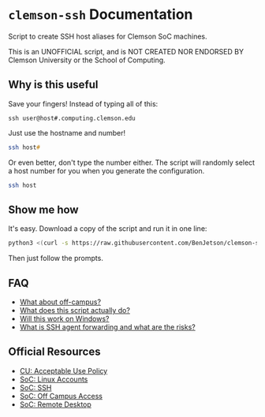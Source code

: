 # `clemson-ssh` Documentation

Script to create SSH host aliases for Clemson SoC machines.

This is an UNOFFICIAL script, and is NOT CREATED NOR ENDORSED BY Clemson
University or the School of Computing.

## Why is this useful

Save your fingers! Instead of typing all of this:

```shell
ssh user@host#.computing.clemson.edu
```

Just use the hostname and number!

```zsh
ssh host#
```

Or even better, don't type the number either. The script will randomly select
a host number for you when you generate the configuration.

```zsh
ssh host
```

## Show me how

It's easy. Download a copy of the script and run it in one line:

```zsh
python3 <(curl -s https://raw.githubusercontent.com/BenJetson/clemson-ssh/master/generator.py)
```

Then just follow the prompts.

## FAQ

- [What about off-campus?](agent.html)
- [What does this script actually do?](technical.html)
- [Will this work on Windows?](windows.html)
- [What is SSH agent forwarding and what are the risks?](agent.html)

## Official Resources

- [CU: Acceptable Use Policy](https://idp.clemson.edu/password/policy.html)
- [SoC: Linux Accounts](https://computing.clemson.edu/help/virtual.html)
- [SoC: SSH](https://computing.clemson.edu/help/ssh.html)
- [SoC: Off Campus Access](https://computing.clemson.edu/help/remoteaccess.html)
- [SoC: Remote Desktop](https://computing.clemson.edu/help/virtual.html)
